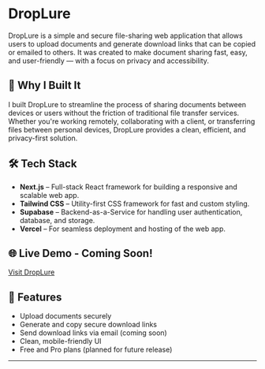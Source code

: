 # DropLure

DropLure is a simple and secure file-sharing web application that allows users to upload documents and generate download links that can be copied or emailed to others. It was created to make document sharing fast, easy, and user-friendly — with a focus on privacy and accessibility.

## 🚀 Why I Built It

I built DropLure to streamline the process of sharing documents between devices or users without the friction of traditional file transfer services. Whether you're working remotely, collaborating with a client, or transferring files between personal devices, DropLure provides a clean, efficient, and privacy-first solution.

## 🛠 Tech Stack

- **Next.js** – Full-stack React framework for building a responsive and scalable web app.
- **Tailwind CSS** – Utility-first CSS framework for fast and custom styling.
- **Supabase** – Backend-as-a-Service for handling user authentication, database, and storage.
- **Vercel** – For seamless deployment and hosting of the web app.

## 🌐 Live Demo - Coming Soon!

[Visit DropLure](https://your-drop-lure-app.vercel.app) 

## 📩 Features

- Upload documents securely
- Generate and copy secure download links
- Send download links via email (coming soon)
- Clean, mobile-friendly UI
- Free and Pro plans (planned for future release)

---



